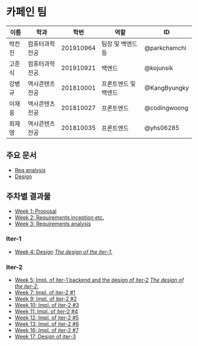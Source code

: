 # 카페인 팀

| 이름 | 학과 | 학번 | 역할 | ID |
| --- | --- | --- | --- | --- |
| 박찬진 | 컴퓨터과학전공 | 201910964 | 팀장 및 백엔드 등 | @parkchamchi |
| 고준식 | 컴퓨터과학전공 | 201910921 | 백엔드 | @kojunsik |
| 강병규 | 역사콘텐츠전공 | 201810001 | 프론트엔드 및 백엔드 | @KangByungky |
| 이재웅 | 역사콘텐츠전공 | 201810027 | 프론트엔드 | @codingwoong |
| 최재영 | 역사콘텐츠전공 | 201810035 | 프론트엔드 | @yhs06285 |

## 주요 문서
- [Req analysis](docs/req_analysis/req_analysis.md)
- [Design](docs/design/design.md)

## 주차별 결과물
- [Week 1: Proposal](docs/proposal/proposal.md)
- [Week 2: Requirements inception etc.](docs/weekly/week2.md)
- [Week 3: Requirements analysis](docs/req_analysis/req_analysis.md)
### Iter-1
- [Week 4: Design](docs/weekly/week4.md) *[The design of the iter-1.](https://github.com/parkchamchi/GlossySnake/blob/week4/docs/design/design.md)*
### Iter-2
- [Week 5: Impl. of iter-1 backend and the design of iter-2](docs/weekly/week5.md) *[The design of the iter-2.](https://github.com/parkchamchi/GlossySnake/blob/week5/docs/design/design.md)*
- [Week 7: Impl. of iter-2 #1](docs/weekly/week7.md)
- [Week 9: Impl. of iter-2 #2](docs/weekly/week9.md)
- [Week 10: Impl. of iter-2 #3](docs/weekly/week10.md)
- [Week 11: Impl. of iter-2 #4](docs/weekly/week11.md)
- [Week 12: Impl. of iter-2 #5](docs/weekly/week12.md)
- [Week 13: Impl. of iter-2 #6](docs/weekly/week13.md)
- [Week 16: Impl. of iter-2 #7](docs/weekly/week16.md)
- [Week 17: Design of iter-3](docs/weekly/week17.md)
